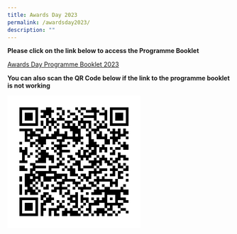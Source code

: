 ```yaml
---
title: Awards Day 2023
permalink: /awardsday2023/
description: ""
---
```

**Please click on the link below to access the Programme Booklet**

[Awards Day Programme Booklet 2023](/files/awards%20day%20programme%20booklet_2023%20final.pdf)

**You can also scan the QR Code below if the link to the programme booklet is not working**

![](/images/qr%20code_awards%20day%20programme%20booklet%202023.png)